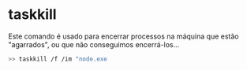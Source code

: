 # taskkill

Este comando é usado para encerrar processos na máquina que estão "agarrados", ou que não conseguimos encerrá-los...

```bash
>> taskkill /f /im "node.exe
```
